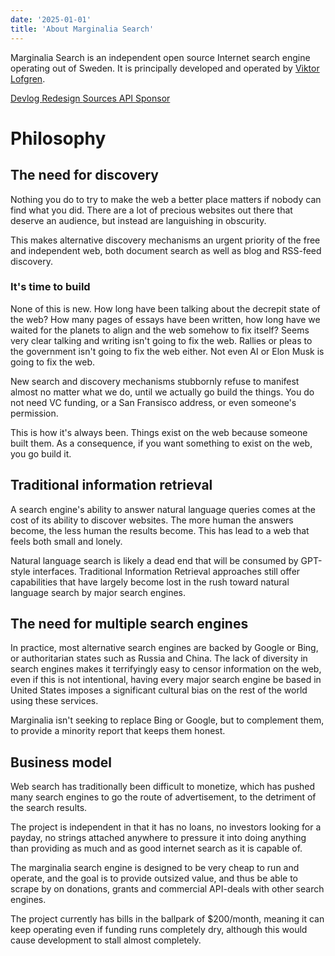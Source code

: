 ```yaml
---
date: '2025-01-01'
title: 'About Marginalia Search'
---
```


Marginalia Search is an independent open source Internet search engine operating out of Sweden.  It is principally developed and operated by [Viktor Lofgren](https://www.marginalia.nu/).

</article>
</div>
</div> <!-- hack -->


<div class="flex px-32 sm:px-0 gap-4 flex-col sm:flex-row my-4 sm:mx-auto">

<a href="https://www.marginalia.nu/tags/search-engine/" class="text-center text-margeblue dark:text-blue-200 border p-2 rounded dark:border-gray-600 active:bg-gray-200 dark:active:bg-gray-600 bg-white dark:bg-gray-800">
<i class="fas fa-blog  mr-1"></i> Devlog
</a>

<a href="/article/redesign" class="text-center text-margeblue dark:text-blue-200 border p-2 rounded dark:border-gray-600 active:bg-gray-200 dark:active:bg-gray-600 bg-white dark:bg-gray-800">
<i class="fas fa-pencil  mr-1"></i> Redesign
</a>

<a href="https://git.marginalia.nu/" class="text-center text-margeblue dark:text-blue-200 border p-2 rounded dark:border-gray-600 active:bg-gray-200 dark:active:bg-gray-600 bg-white dark:bg-gray-800">
<i class="fas fa-cog  mr-1"></i> Sources
</a>

<a href="/article/api" class="text-center text-margeblue dark:text-blue-200 border p-2 rounded dark:border-gray-600 active:bg-gray-200 dark:active:bg-gray-600 bg-white dark:bg-gray-800">
<i class="fas fa-server  mr-1"></i> API
</a>

<a href="/article/supporting" class="text-center text-margeblue dark:text-blue-200 border p-2 rounded dark:border-gray-600 active:bg-gray-200 dark:active:bg-gray-600 bg-white dark:bg-gray-800">
<i class="fas fa-dollar  mr-1"></i> Sponsor
</a>
</div>

<div class="border dark:border-gray-600 rounded bg-white dark:bg-gray-800 flex flex-col overflow-hidden space-y-2 p-2 sm:p-4 text-sm text-gray-800 dark:text-gray-100 font-justify text-justify hyphens-auto">

# Philosophy

<h2 class="flex place-items-baseline gap-2 text-md font-semibold py-2">  The need for discovery</h2>

Nothing you do to try to make the web a better place matters if nobody can find what you did.  There are a lot of precious websites out there that deserve an audience, but instead are languishing in obscurity.  

This makes alternative discovery mechanisms an urgent priority of the free and independent web, both document search as well as blog and RSS-feed discovery.

<h3 class="flex place-items-baseline gap-2 text-md font-semibold py-2">  It's time to build</h3>

None of this is new.  How long have been talking about the decrepit state of the web?  How many pages of essays have been written, how long have we waited for the planets to align and the web somehow to fix itself?  Seems very clear talking and writing isn't going to fix the web.  Rallies or pleas to the government isn't going to fix the web either.  Not even AI or Elon Musk is going to fix the web.  

New search and discovery mechanisms stubbornly refuse to manifest almost no matter what we do, until we actually go build the things.  You do not need VC funding, or a San Fransisco address, or even someone's permission.

This is how it's always been.  Things exist on the web because someone built them.  As a consequence, if you want something to exist on the web, you go build it.  

<h2 class="flex place-items-baseline gap-2 text-md font-semibold py-2">  Traditional information retrieval</h2>

A search engine's ability to answer natural language queries comes at the cost of its ability to discover websites.  The more human the answers become, the less human the results become.  This has lead to a web that feels both small and lonely.

Natural language search is likely a dead end that will be consumed by GPT-style interfaces. Traditional Information Retrieval approaches still offer capabilities that have largely become lost in the rush toward natural language search by major search engines.

<h2 class="flex place-items-baseline gap-2 text-md font-semibold py-2"> The need for multiple search engines</h2>

In practice, most alternative search engines are backed by Google or Bing, or authoritarian states such as Russia and China.  The lack of diversity in search engines makes it terrifyingly easy to censor information on the web, even if this is not intentional, having every major search engine be based in United States imposes a significant cultural bias on the rest of the world using these services.

Marginalia isn't seeking to replace Bing or Google, but to complement them, to provide a minority report that keeps them honest.

<h2 class="flex place-items-baseline gap-2  text-md font-semibold py-2"> Business model</h2>

Web search has traditionally been difficult to monetize, which has pushed many search engines to go the route of advertisement, to the detriment of the search results. 

The project is independent in that it has no loans, no investors looking for a payday, no strings attached anywhere to pressure it into doing anything than providing as much and as good internet search as it is capable of.

The marginalia search engine is designed to be very cheap to run and operate, and the goal is to provide outsized value, and thus be able to scrape by on donations, grants and commercial API-deals with other search engines.  

The project currently has bills in the ballpark of $200/month, meaning it can keep operating even if funding runs completely dry, although this would cause development to stall almost completely.
